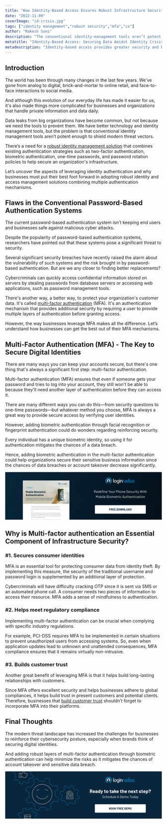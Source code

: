 ```yaml
---
title: "How Identity-Based Access Ensures Robust Infrastructure Security Amidst the Growing Identity Crisis?"
date: "2022-11-09"
coverImage: "id-crisis.jpg"
tags: ["identity management","robust security","mfa","cx"]
author: "Rakesh Soni"
description: "The conventional identity-management tools aren’t potent enough to shield modern threat vectors. There’s a need for a robust identity management solution that combines existing authentication strategies such as two-factor authentication, biometrics, one-time passwords etc. to help secure an organization's infrastructure."
metatitle: "Identity-Based Access: Securing Data Amidst Identity Crisis"
metadescription: "Identity-based access provides greater security and builds customer trust amid the growing identity crisis. Learn how identity management can help."
---
```


## Introduction

The world has been through many changes in the last few years. We've gone from analog to digital, brick-and-mortar to online retail, and face-to-face interactions to social media. 

And although this evolution of our everyday life has made it easier for us, it's also made things more complicated for businesses and organizations that handle private information and data daily. 

Data leaks from big organizations have become common, but not because we need the tools to prevent them. We have better technology and identity management tools, but the problem is that conventional identity management tools aren’t potent enough to shield modern threat vectors. 

There’s a need for a [robust identity management solution](https://www.loginradius.com/) that combines existing authentication strategies such as two-factor authentication, biometric authentication, one-time passwords, and password rotation policies to help secure an organization's infrastructure.

Let’s uncover the aspects of leveraging identity authentication and why businesses must put their best foot forward in adopting robust identity and access management solutions combining multiple authentication mechanisms. 


## Flaws in the Conventional Password-Based Authentication Systems

The current password-based authentication system isn't keeping end users and businesses safe against malicious cyber attacks. 

Despite the popularity of password-based authentication systems, researchers have pointed out that these systems pose a significant threat to security. 

Several significant security breaches have recently raised the alarm about the vulnerability of such systems and the risk brought in by password-based authentication. But are we any closer to finding better replacements?

Cybercriminals can quickly access confidential information stored on servers by stealing passwords from database servers or accessing web applications, such as password management tools. 

There's another way, a better way, to protect your organization's customer data. It's called [multi-factor authentication](https://www.loginradius.com/multi-factor-authentication/) (MFA). It's an authentication mechanism that provides additional security by requiring a user to provide multiple layers of authentication before granting access.

However, the way businesses leverage MFA makes all the difference. Let’s understand how businesses can get the best out of their MFA mechanisms. 

## Multi-Factor Authentication (MFA) - The Key to Secure Digital Identities 

There are many ways you can keep your accounts secure, but there's one thing that's always a significant first step: multi-factor authentication.

Multi-factor authentication (MFA) ensures that even if someone gets your password and tries to log into your account, they still won't be able to because they'll need another layer of authentication before they can access it.

There are many different ways you can do this—from security questions to one-time passwords—but whatever method you choose, MFA is always a great way to provide secure access by verifying user identities.

However, adding biometric authentication through facial recognition or fingerprint authentication could do wonders regarding reinforcing security. 

Every individual has a unique biometric identity, so using it for authentication mitigates the chances of a data breach. 

Hence, adding biometric authentication in the multi-factor authentication could help organizations secure their sensitive business information since the chances of data breaches or account takeover decrease significantly. 

[![DS-mob-bio-auth](DS-mob-bio-auth.png)](https://www.loginradius.com/resource/mobile-biometric-authentication-datasheet)

## Why is Multi-factor authentication an Essential Component of Infrastructure Security?

### #1. Secures consumer identities 

MFA is an essential tool for protecting consumer data from identity theft. By implementing this measure, the security of the traditional username and password login is supplemented by an additional layer of protection. 

Cybercriminals will have difficulty cracking OTP since it is sent via SMS or an automated phone call. A consumer needs two pieces of information to access their resource. MFA adds a sense of mindfulness to authentication.


### #2. Helps meet regulatory compliance

Implementing multi-factor authentication can be crucial when complying with specific industry regulations. 

For example, PCI-DSS requires MFA to be implemented in certain situations to prevent unauthorized users from accessing systems. So, even when application updates lead to unknown and unattended consequences, MFA compliance ensures that it remains virtually non-intrusive.

### #3. Builds customer trust 

Another great benefit of leveraging MFA is that it helps build long-lasting relationships with customers. 

Since MFA offers excellent security and helps businesses adhere to global compliances, it helps build trust in present customers and potential clients. Therefore, businesses that [build customer trust](https://blog.loginradius.com/identity/loginradius-creates-trusted-digital-experience/) shouldn’t forget to incorporate MFA into their platforms. 

## Final Thoughts

The modern threat landscape has increased the challenges for businesses to reinforce their cybersecurity posture, especially when brands think of securing digital identities. 

And adding robust layers of multi-factor authentication through biometric authentication can help minimize the risks as it mitigates the chances of account takeover and sensitive data breach. 



[![LoginRadius Book a Demo](../../assets/book-a-demo-loginradius.png)](https://www.loginradius.com/book-a-demo/)
